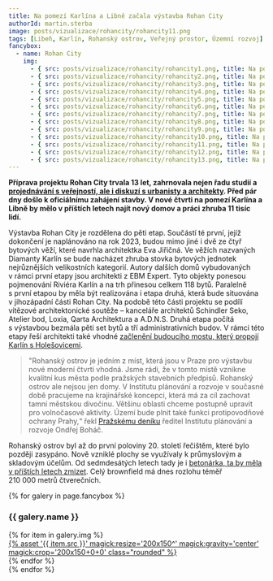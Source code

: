 ```yaml
---
title: Na pomezí Karlína a Libně začala výstavba Rohan City
authorId: martin.sterba
image: posts/vizualizace/rohancity/rohancity11.png
tags: [Libeň, Karlín, Rohanský ostrov, Veřejný prostor, Územní rozvoj]
fancybox:
  - name: Rohan City
    img:
      - { src: posts/vizualizace/rohancity/rohancity1.png, title: Na pomezí Karlína a Libně začala výstavba Rohan City 1 }
      - { src: posts/vizualizace/rohancity/rohancity2.png, title: Na pomezí Karlína a Libně začala výstavba Rohan City 2 }
      - { src: posts/vizualizace/rohancity/rohancity3.png, title: Na pomezí Karlína a Libně začala výstavba Rohan City 3 }
      - { src: posts/vizualizace/rohancity/rohancity4.png, title: Na pomezí Karlína a Libně začala výstavba Rohan City 4 }
      - { src: posts/vizualizace/rohancity/rohancity5.png, title: Na pomezí Karlína a Libně začala výstavba Rohan City 5 }
      - { src: posts/vizualizace/rohancity/rohancity6.png, title: Na pomezí Karlína a Libně začala výstavba Rohan City 6 }
      - { src: posts/vizualizace/rohancity/rohancity7.png, title: Na pomezí Karlína a Libně začala výstavba Rohan City 7 }
      - { src: posts/vizualizace/rohancity/rohancity8.png, title: Na pomezí Karlína a Libně začala výstavba Rohan City 8 }
      - { src: posts/vizualizace/rohancity/rohancity9.png, title: Na pomezí Karlína a Libně začala výstavba Rohan City 9 }
      - { src: posts/vizualizace/rohancity/rohancity10.png, title: Na pomezí Karlína a Libně začala výstavba Rohan City 10 }
      - { src: posts/vizualizace/rohancity/rohancity11.png, title: Na pomezí Karlína a Libně začala výstavba Rohan City 11 }
      - { src: posts/vizualizace/rohancity/rohancity12.png, title: Na pomezí Karlína a Libně začala výstavba Rohan City 12 }
      - { src: posts/vizualizace/rohancity/rohancity13.png, title: Na pomezí Karlína a Libně začala výstavba Rohan City 13 }
---
```


**Příprava projektu Rohan City trvala 13 let, zahrnovala nejen řadu studií a [projednávání s veřejností, ale i diskuzí s urbanisty a architekty](https://praha8.pirati.cz/aktuality/jaka-bude-budoucnost-rohanskeho-ostrova-zapojte-se-do-diskuze.html). Před pár dny došlo k oficiálnímu zahájení stavby. V nové čtvrti na pomezí Karlína a Libně by mělo v příštích letech najít nový domov a práci zhruba 11 tisíc lidí.**

Výstavba Rohan City je rozdělena do pěti etap. Součástí té první, jejíž dokončení je naplánováno na rok 2023, budou mimo jiné i dvě ze čtyř bytových věží, které navrhla architektka Eva Jiřičná. Ve věžích nazvaných Diamanty Karlín se bude nacházet zhruba stovka bytových jednotek nejrůznějších velikostních kategorií. Autory dalších domů vybudovaných v rámci první etapy jsou architekti z EBM Expert. Tyto objekty ponesou pojmenování Riviéra Karlín a na trh přinesou celkem 118 bytů. Paralelně s první etapou by měla být realizována i etapa druhá, která bude situována v jihozápadní části Rohan City. Na podobě této části projektu se podílí vítězové architektonické soutěže – kanceláře architektů Schindler Seko, Atelier bod, Loxia, Qarta Architektura a A.D.N.S. Druhá etapa počítá s výstavbou bezmála pěti set bytů a tří administrativních budov. V rámci této etapy řeší architekti také vhodné [začlenění budoucího mostu, který propojí Karlín s Holešovicemi](https://praha8.pirati.cz/aktuality/kudy-povede-novy-rohansky-most.html).

>"Rohanský ostrov je jedním z míst, která jsou v Praze pro výstavbu nové moderní čtvrti vhodná. Jsme rádi, že v tomto místě vznikne kvalitní kus města podle pražských stavebních předpisů. Rohanský ostrov ale nejsou jen domy. V Institutu plánování a rozvoje v současné době pracujeme na krajinářské koncepci, která má za cíl zachovat tamní městskou divočinu. Většinu oblasti chceme postupně upravit pro volnočasové aktivity. Území bude plnit také funkci protipovodňové ochrany Prahy,“ řekl [Pražskému deníku](https://prazsky.denik.cz/zpravy_region/rohan-city-stavba-ctvrt-praha-20210916.html) ředitel Institutu plánování a rozvoje Ondřej Boháč.

Rohanský ostrov byl až do první poloviny 20. století řečištěm, které bylo později zasypáno. Nově vzniklé plochy se využívaly k průmyslovým a skladovým účelům. Od sedmdesátých letech tady je i [betonárka, ta by měla v příštích letech zmizet](https://praha8.pirati.cz/aktuality/neprodlouzili-jsme-smlouvu-s-betonarkou.html). Celý brownfield má dnes rozlohu téměř 210 000 metrů čtverečních.

{% for galery in page.fancybox %}
<div class="mt-4">
  <h3>{{ galery.name }}</h3>
  <div class="grid grid-cols-4 gap-4">
  {% for item in galery.img %}
    <div class="">
      <a data-fancybox="gallery" href="{% asset '{{ item.src }}' @path %}" data-caption="{{ item.title }}">{% asset '{{ item.src }}' magick:resize='200x150^' magick:gravity='center' magick:crop='200x150+0+0' class="rounded" %}</a>
    </div>
  {% endfor %}
  </div>
</div>
{% endfor %}

